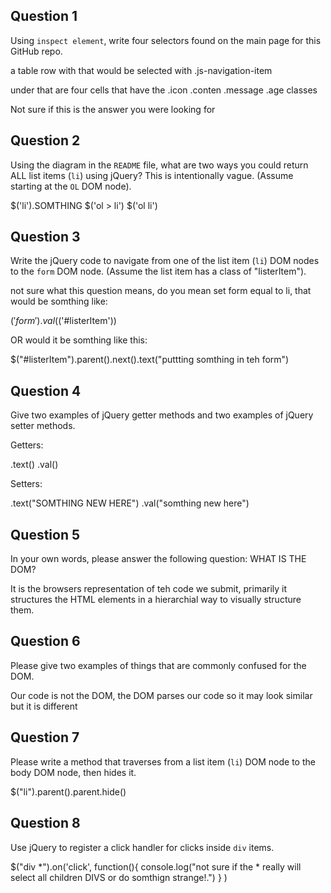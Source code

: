 ## Question 1

Using `inspect element`, write four selectors found on the main page for this
GitHub repo.

<!-- your answer starts here -->
a table row with that would be selected with .js-navigation-item

under that are four <td> cells that have the
.icon
.conten
.message
.age classes

Not sure if this is the answer you were looking for
<!-- your answer ends here -->

## Question 2

Using the diagram in the `README` file, what are two ways you could return ALL
list items (`li`) using jQuery? This is intentionally vague. (Assume starting
at the `OL` DOM node).

<!-- your answer starts here -->
$('li').SOMTHING
$('ol > li')
$('ol li')
<!-- your answer ends here -->

## Question 3

Write the jQuery code to navigate from one of the list item (`li`) DOM nodes to
the `form` DOM node. (Assume the list item has a class of "listerItem").

<!-- your answer starts here -->
not sure what this question means, do you mean set form equal to li, that would be
somthing like:

$('form').val($('#listerItem'))

OR would it be somthing like this:

$("#listerItem").parent().next().text("puttting somthing in teh form")
<!-- your answer ends here -->

## Question 4

Give two examples of jQuery getter methods and two examples of jQuery setter
methods.

<!-- your answer starts here -->
Getters:

.text()
.val()

Setters:

.text("SOMTHING NEW HERE")
.val("somthing new here")
<!-- your answer ends here -->

## Question 5

In your own words, please answer the following question: WHAT IS THE DOM?

<!-- your answer starts here -->
It is the browsers representation of teh code we submit, primarily it structures
the HTML elements in a hierarchial way to visually structure them.
<!-- your answer ends here -->

## Question 6

Please give two examples of things that are commonly confused for the DOM.

<!-- your answer starts here -->
Our code is not the DOM, the DOM parses our code so it may look similar but it is
different

<!-- your answer ends here -->

## Question 7

Please write a method that traverses from a list item (`li`) DOM node to the
body DOM node, then hides it.

<!-- your answer starts here -->
$("li").parent().parent.hide()
<!-- your answer ends here -->

## Question 8

Use jQuery to register a click handler for clicks inside `div` items.

<!-- your answer starts here -->
$("div *").on('click', function(){
  console.log("not sure if the * really will select all children DIVS or do somthign strange!.")
}
)
<!-- your answer ends here -->
